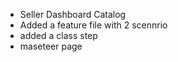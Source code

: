 


- Seller Dashboard Catalog 
- Added a feature file with 2 scennrio 
- added a class step  
- maseteer page 
